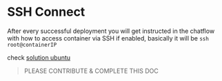# SSH Connect

After every successful deployment you will get instructed in the chatflow with how to access container via SSH if enabled, basically it will be `ssh root@containerIP`

check [solution ubuntu](solution_ubuntu)

> PLEASE CONTRIBUTE & COMPLETE THIS DOC